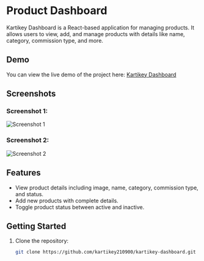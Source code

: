 # Product Dashboard

Kartikey Dashboard is a React-based application for managing products. It allows users to view, add, and manage products with details like name, category, commission type, and more.

## Demo

You can view the live demo of the project here: [Kartikey Dashboard](https://kartikey-dashboard-ui.vercel.app/)

## Screenshots

### Screenshot 1:

![Screenshot 1](path_to_screenshot_1.png)

### Screenshot 2:

![Screenshot 2](path_to_screenshot_2.png)

## Features

- View product details including image, name, category, commission type, and status.
- Add new products with complete details.
- Toggle product status between active and inactive.

## Getting Started

1. Clone the repository:
   ```bash
   git clone https://github.com/kartikey210900/kartikey-dashboard.git
   ```
